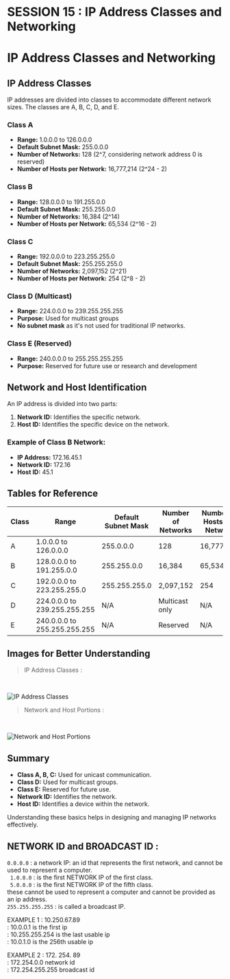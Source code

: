 # SESSION 15 : IP Address Classes and Networking

# IP Address Classes and Networking

## IP Address Classes

IP addresses are divided into classes to accommodate different network sizes. The classes are A, B, C, D, and E.

### Class A
- **Range:** 1.0.0.0 to 126.0.0.0
- **Default Subnet Mask:** 255.0.0.0
- **Number of Networks:** 128 (2^7, considering network address 0 is reserved)
- **Number of Hosts per Network:** 16,777,214 (2^24 - 2)

### Class B
- **Range:** 128.0.0.0 to 191.255.0.0
- **Default Subnet Mask:** 255.255.0.0
- **Number of Networks:** 16,384 (2^14)
- **Number of Hosts per Network:** 65,534 (2^16 - 2)

### Class C
- **Range:** 192.0.0.0 to 223.255.255.0
- **Default Subnet Mask:** 255.255.255.0
- **Number of Networks:** 2,097,152 (2^21)
- **Number of Hosts per Network:** 254 (2^8 - 2)

### Class D (Multicast)
- **Range:** 224.0.0.0 to 239.255.255.255
- **Purpose:** Used for multicast groups
- **No subnet mask** as it's not used for traditional IP networks.

### Class E (Reserved)
- **Range:** 240.0.0.0 to 255.255.255.255
- **Purpose:** Reserved for future use or research and development

## Network and Host Identification

An IP address is divided into two parts:
1. **Network ID:** Identifies the specific network.
2. **Host ID:** Identifies the specific device on the network.

### Example of Class B Network:
- **IP Address:** 172.16.45.1
- **Network ID:** 172.16
- **Host ID:** 45.1

## Tables for Reference

| Class | Range | Default Subnet Mask | Number of Networks | Number of Hosts per Network |
|-------|-------|---------------------|--------------------|----------------------------|
| A     | 1.0.0.0 to 126.0.0.0 | 255.0.0.0 | 128 | 16,777,214 |
| B     | 128.0.0.0 to 191.255.0.0 | 255.255.0.0 | 16,384 | 65,534 |
| C     | 192.0.0.0 to 223.255.255.0 | 255.255.255.0 | 2,097,152 | 254 |
| D     | 224.0.0.0 to 239.255.255.255 | N/A | Multicast only | N/A |
| E     | 240.0.0.0 to 255.255.255.255 | N/A | Reserved | N/A |

## Images for Better Understanding

<BLOCKQUOTE> IP Address Classes :</BLOCKQUOTE>  <BR>

![IP Address Classes](https://raw.github.com/karthikeya03/IMAGES/JustMain/2.jpeg)

<BLOCKQUOTE> Network and Host Portions : </BLOCKQUOTE>   <BR>

![Network and Host Portions](https://raw.github.com/karthikeya03/IMAGES/JustMain/1.gif)

## Summary

- **Class A, B, C:** Used for unicast communication.
- **Class D:** Used for multicast groups.
- **Class E:** Reserved for future use.
- **Network ID:** Identifies the network.
- **Host ID:** Identifies a device within the network.

Understanding these basics helps in designing and managing IP networks effectively.


## NETWORK ID and BROADCAST ID : 

```0.0.0.0``` : a network IP: an id that represents the first network, and cannot be used to represent a computer. <BR>
``` 1.0.0.0``` : is the first NETWORK IP of the first class. <BR>
``` 5.0.0.0``` : is the first NETWORK IP of the fifth class. <BR>
these cannot be used to represent a computer and cannot be provided as an ip address. <BR>
```255.255.255.255``` : is called a broadcast IP.

<BLOCKHEAD>EXAMPLE 1  </BLOCKHEAD>
: 10.250.67.89  <BR>
: 10.0.0.1 is the first ip  <BR>
:  10.255.255.254 is the last usable ip  <BR>
: 10.0.1.0 is the 256th usable ip <BR>

<BLOCKHEAD> EXAMPLE 2 </BLOCKHEAD>
: 172. 254. 89  <BR>
:  172.254.0.0 network id <BR>
: 172.254.255.255 broadcast id  <BR>
  
